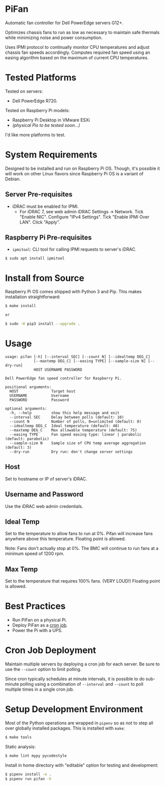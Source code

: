 # PiFan
Automatic fan controller for Dell PowerEdge servers G12+.

Optimizes chassis fans to run as low as necessary to maintain safe thermals
while minimizing noise and power consumption.

Uses IPMI protocol to continually monitor CPU temperatures and adjust chassis
fan speeds accordingly.  Computes required fan speed using an easing algorithm
based on the maximum of current CPU temperatures.

# Tested Platforms
Tested on servers:

* Dell PowerEdge R720.

Tested on Raspberry Pi models:

* Raspberry Pi Desktop in VMware ESXi
* *(physical Pis to be tested soon...)*

I'd like more platforms to test.

# System Requirements
Designed to be installed and run on Raspberry Pi OS.  Though, it's possible it will work on other Linux flavors since Raspberry Pi OS is a variant of Debian.

## Server Pre-requisites
* iDRAC must be enabled for IPMI.
   * For iDRAC 7, see web admin iDRAC Settings -> Network.  Tick "Enable NIC".  Configure "IPv4 Settings".  Tick "Enable IPMI Over LAN".  Click "Apply".

## Raspberry Pi Pre-requisites
* `ipmitool`: CLI tool for calling IPMI requests to server's iDRAC.

```
$ sudo apt install ipmitool
```

# Install from Source
Raspberry Pi OS comes shipped with Python 3 and Pip.  This makes installation straightforward:

```sh
$ make install

or

$ sudo -H pip3 install --upgrade .
```

# Usage
```
usage: pifan [-h] [--interval SEC] [--count N] [--idealtemp DEG_C]
             [--maxtemp DEG_C] [--easing TYPE] [--sample-size N] [--dry-run]
             HOST USERNAME PASSWORD

Dell PowerEdge fan speed controller for Raspberry Pi.

positional arguments:
  HOST               Target host
  USERNAME           Username
  PASSWORD           Password

optional arguments:
  -h, --help         show this help message and exit
  --interval SEC     Delay between polls (default: 10)
  --count N          Number of polls, 0=unlimited (default: 0)
  --idealtemp DEG_C  Ideal temperature (default: 40)
  --maxtemp DEG_C    Max allowable temperature (default: 75)
  --easing TYPE      Fan speed easing type: linear | parabolic (default: parabolic)
  --sample-size N    Sample size of CPU temp average aggregation (default: 3)
  --dry-run          Dry run: don't change server settings
```

## Host
Set to hostname or IP of server's iDRAC.

## Username and Password
Use the iDRAC web admin credentials.

## Ideal Temp
Set to the temperature to allow fans to run at 0%.  Pifan will increase fans
anywhere above this temperature.  Floating point is allowed.

Note: Fans don't actually stop at 0%.  The BMC will continue to run fans at a
minimum speed of 1200 rpm.

## Max Temp
Set to the temperature that requires 100% fans. (VERY LOUD!)  Floating point is
allowed.

# Best Practices
* Run PiFan on a physical Pi.
* Deploy PiFan as a [cron job](#cron-job-deployment).
* Power the Pi with a UPS.

# Cron Job Deployment
Maintain multiple servers by deploying a cron job for each server.  Be sure to
use the `--count` option to limit polling.

Since cron typically schedules at minute intervals, it is possible to do
sub-minute polling using a combination of `--interval` and `--count` to poll
multiple times in a single cron job.

# Setup Development Environment
Most of the Python operations are wrapped in `pipenv` so as not to step all
over globally installed packages.  This is installed with `make`:

```sh
$ make tools
```

Static analysis:
```sh
$ make lint mypy pycodestyle
```

Install in home directory with "editable" option for testing and development:
```sh
$ pipenv install -e .
$ pipenv run pifan -h
```
